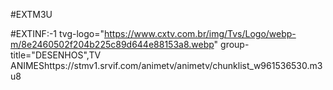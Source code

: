 #EXTM3U

#EXTINF:-1 tvg-logo="https://www.cxtv.com.br/img/Tvs/Logo/webp-m/8e2460502f204b225c89d644e88153a8.webp"
group-title="DESENHOS",TV ANIMEShttps://stmv1.srvif.com/animetv/animetv/chunklist_w961536530.m3u8 
